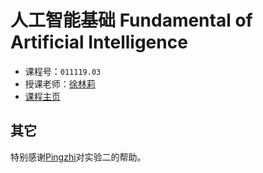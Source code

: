 # 人工智能基础 Fundamental of Artificial Intelligence

- 课程号：`011119.03`
- 授课老师：[徐林莉](http://staff.ustc.edu.cn/~linlixu/)
- [课程主页](http://staff.ustc.edu.cn/~linlixu/ai2022spring/ai2022spring.html)

## 其它
特别感谢[Pingzhi](https://github.com/pingzhiLi)对实验二的帮助。
